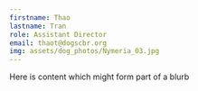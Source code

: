 ```yaml
---
firstname: Thao 
lastname: Tran
role: Assistant Director
email: thaot@dogscbr.org
img: assets/dog_photos/Nymeria_03.jpg
---
```

Here is content which might form part of a blurb